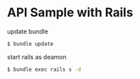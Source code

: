 # API Sample with Rails


update bundle

```bash
$ bundle update
```

start rails as deamon

```bash
$ bundle exec rails s -d
```

